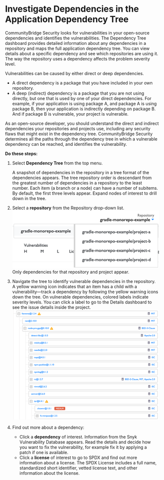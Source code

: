 # Investigate Dependencies in the Application Dependency Tree

CommunityBridge Security looks for vulnerabilities in your open-source dependencies and identifies the vulnerabilities. The Dependency Tree dashboard provides detailed information about any dependencies in a repository and maps the full application dependency tree. You can view details about a specific dependency and see which repositories are using it. The way the repository uses a dependency affects the problem severity level.

Vulnerabilities can be caused by either direct or deep dependencies. 

* A direct dependency is a package that you have included in your own repository.
* A deep \(indirect\) dependency is a package that you are not using directly, but one that is used by one of your direct dependencies. For example, if your application is using package A, and package A is using package B, then your application is indirectly depending on package B. And if package B is vulnerable, your project is vulnerable.

As an open-source developer, you should understand the direct and indirect dependencies your repositories and projects use, including any security flaws that might exist in the dependency tree. CommunityBridge Security determines all the paths through the dependency tree in which a vulnerable dependency can be reached, and identifies the vulnerability.

**Do these steps:**

1. Select **Dependency Tree** from the top menu.

   A snapshot of dependencies in the repository in a tree format of the dependencies appears. The tree repository order is descendant from the greatest number of dependencies in a repository to the least number. Each item \(a branch or a node\) can have a number of subitems. By default, the first three levels appear. Expand nodes of interest to drill down in the tree.

2. Select a **repository** from the Repository drop-down list. ![](../../.gitbook/assets/7410955.png) Only dependencies for that repository and project appear.
3. Navigate the tree to identify vulnerable dependencies in the repository. A yellow warning icon indicates that an item has a child with a vulnerability—track a dependency by following the yellow warning icons down the tree. On vulnerable dependencies, colored labels indicate severity levels. You can click a label to go to the Details dashboard to see the issue details inside the project. ![](../../.gitbook/assets/7410956.png)
4. Find out more about a dependency:
   * Click a **dependency** of interest. Information from the Snyk Vulnerability Database appears. Read the details and decide how you want to fix the vulnerability, for example fix it by applying a patch if one is available.
   * Click a **license** of interest to go to SPDX and find out more information about a license. The SPDX License includes a full name, standardized short identifier, vetted license text, and other information about the license.

